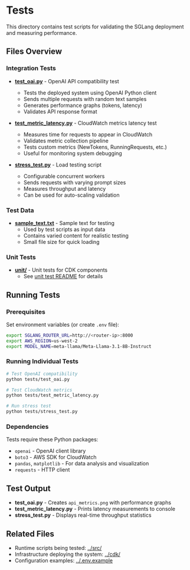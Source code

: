 # Tests

This directory contains test scripts for validating the SGLang deployment and measuring performance.

## Files Overview

### Integration Tests

- **[test_oai.py](./test_oai.py)** - OpenAI API compatibility test
  - Tests the deployed system using OpenAI Python client
  - Sends multiple requests with random text samples
  - Generates performance graphs (tokens, latency)
  - Validates API response format

- **[test_metric_latency.py](./test_metric_latency.py)** - CloudWatch metrics latency test
  - Measures time for requests to appear in CloudWatch
  - Validates metric collection pipeline
  - Tests custom metrics (NewTokens, RunningRequests, etc.)
  - Useful for monitoring system debugging

- **[stress_test.py](./stress_test.py)** - Load testing script
  - Configurable concurrent workers
  - Sends requests with varying prompt sizes
  - Measures throughput and latency
  - Can be used for auto-scaling validation

### Test Data

- **[sample_text.txt](./sample_text.txt)** - Sample text for testing
  - Used by test scripts as input data
  - Contains varied content for realistic testing
  - Small file size for quick loading

### Unit Tests

- **[unit/](./unit/)** - Unit tests for CDK components
  - See [unit test README](./unit/README.md) for details

## Running Tests

### Prerequisites

Set environment variables (or create `.env` file):
```bash
export SGLANG_ROUTER_URL=http://<router-ip>:8000
export AWS_REGION=us-west-2
export MODEL_NAME=meta-llama/Meta-Llama-3.1-8B-Instruct
```

### Running Individual Tests

```bash
# Test OpenAI compatibility
python tests/test_oai.py

# Test CloudWatch metrics
python tests/test_metric_latency.py

# Run stress test
python tests/stress_test.py
```

### Dependencies

Tests require these Python packages:
- `openai` - OpenAI client library
- `boto3` - AWS SDK for CloudWatch
- `pandas`, `matplotlib` - For data analysis and visualization
- `requests` - HTTP client

## Test Output

- **test_oai.py** - Creates `api_metrics.png` with performance graphs
- **test_metric_latency.py** - Prints latency measurements to console
- **stress_test.py** - Displays real-time throughput statistics

## Related Files

- Runtime scripts being tested: [../src/](../src/)
- Infrastructure deploying the system: [../cdk/](../cdk/)
- Configuration examples: [../.env.example](../.env.example)